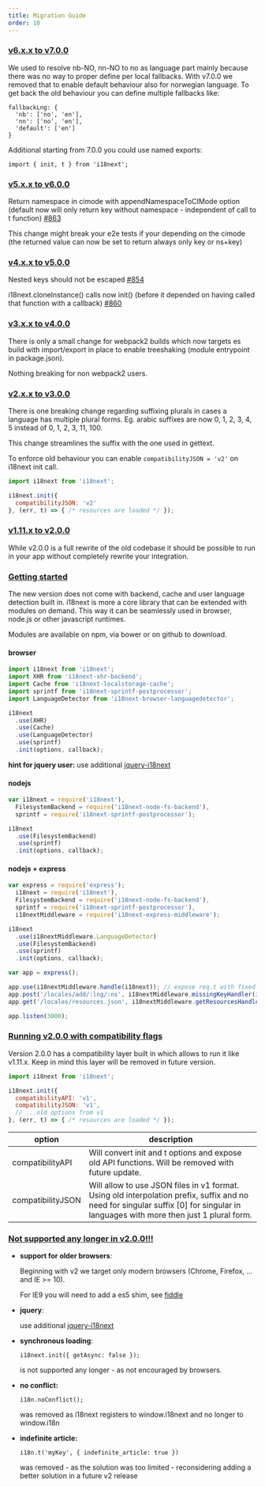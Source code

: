 ```yaml
---
title: Migration Guide
order: 10
---
```


<a name="v6-x-x--v7-0-0"></a>
### [v6.x.x to v7.0.0](#v6-x-x--v7-0-0)

We used to resolve nb-NO, nn-NO to no as language part mainly because there was no way to proper define per local fallbacks. With v7.0.0 we removed that to enable default behaviour also for norwegian language. To get back the old behaviour you can define multiple fallbacks like:

```
fallbackLng: {
  'nb': ['no', 'en'],
  'nn': ['no', 'en'],
  'default': ['en']
}
```

Additional starting from 7.0.0 you could use named exports:

```
import { init, t } from 'i18next';
```

<a name="v5-x-x--v6-0-0"></a>
### [v5.x.x to v6.0.0](#v5-x-x--v6-0-0)

Return namespace in cimode with appendNamespaceToCIMode option (default now will only return key without namespace - independent of call to t function) [#863](https://github.com/i18next/i18next/issues/863)

This change might break your e2e tests if your depending on the cimode (the returned value can now be set to return always only key or ns+key)

<a name="v4-x-x--v5-0-0"></a>
### [v4.x.x to v5.0.0](#v4-x-x--v5-0-0)

Nested keys should not be escaped [#854](https://github.com/i18next/i18next/issues/854)

i18next.cloneInstance() calls now init() (before it depended on having called that function with a callback) [#860](https://github.com/i18next/i18next/pull/860)

<a name="v3-x-x--v4-0-0"></a>
### [v3.x.x to v4.0.0](#v3-x-x--v4-0-0)

There is only a small change for webpack2 builds which now targets es build with import/export in place to enable treeshaking (module entrypoint in package.json).

Nothing breaking for non webpack2 users.


<a name="v2-x-x--v3-0-0"></a>
### [v2.x.x to v3.0.0](#v2-x-x--v3-0-0)

There is one breaking change regarding suffixing plurals in cases a language has multiple plural forms. Eg. arabic suffixes are now 0, 1, 2, 3, 4, 5 instead of 0, 1, 2, 3, 11, 100.

This change streamlines the suffix with the one used in gettext.

To enforce old behaviour you can enable `compatibilityJSON = 'v2'` on i18next init call.

```js
import i18next from 'i18next';

i18next.init({
  compatibilityJSON: 'v2'
}, (err, t) => { /* resources are loaded */ });
```

<a name="v1-11-x--v2-0-0"></a>
### [v1.11.x to v2.0.0](#v1-11-x--v2-0-0)

While v2.0.0 is a full rewrite of the old codebase it should be possible to run in your app
without completely rewrite your integration.


<a name="v1-11-x--v2-0-0-gs"></a>
### [Getting started](#v1-11-x--v2-0-0-gs)

The new version does not come with backend, cache and user language detection built in. i18next is more a core library that can be extended with modules on demand. This way it can be seamlessly used in browser, node.js or other javascript runtimes.

Modules are available on npm, via bower or on github to download.

#### browser

```js
import i18next from 'i18next';
import XHR from 'i18next-xhr-backend';
import Cache from 'i18next-localstorage-cache';
import sprintf from 'i18next-sprintf-postprocessor';
import LanguageDetector from 'i18next-browser-languagedetector';

i18next
  .use(XHR)
  .use(Cache)
  .use(LanguageDetector)
  .use(sprintf)
  .init(options, callback);
```

__hint for jquery user:__ use additional [jquery-i18next](https://github.com/i18next/jquery-i18next)

#### nodejs

```js
var i18next = require('i18next'),
  FilesystemBackend = require('i18next-node-fs-backend'),
  sprintf = require('i18next-sprintf-postprocessor');

i18next
  .use(FilesystemBackend)
  .use(sprintf)
  .init(options, callback);
```

#### nodejs + express

```js
var express = require('express');
  i18next = require('i18next'),
  FilesystemBackend = require('i18next-node-fs-backend'),
  sprintf = require('i18next-sprintf-postprocessor'),
  i18nextMiddleware = require('i18next-express-middleware');

i18next
  .use(i18nextMiddleware.LanguageDetector)
  .use(FilesystemBackend)
  .use(sprintf)
  .init(options, callback);

var app = express();

app.use(i18nextMiddleware.handle(i18next)); // expose req.t with fixed lng
app.post('/locales/add/:lng/:ns', i18nextMiddleware.missingKeyHandler(i18next)); // serves missing key route for consumers (browser)
app.get('/locales/resources.json', i18nextMiddleware.getResourcesHandler(i18next)); // serves resources for consumers (browser)

app.listen(3000);
```

<a name="v1-11-x--v2-0-0-comp"></a>
### [Running v2.0.0 with compatibility flags](#v1-11-x--v2-0-0-comp)

Version 2.0.0 has a compatibility layer built in which allows to run it like v1.11.x. Keep in mind this layer will be removed in future version.

```js
import i18next from 'i18next';

i18next.init({
  compatibilityAPI: 'v1',
  compatibilityJSON: 'v1',
  // ...old options from v1
}, (err, t) => { /* resources are loaded */ });
```

option            | description
----------------- | -------------
compatibilityAPI  | Will convert init and t options and expose old API functions. Will be removed with future update.
compatibilityJSON | Will allow to use JSON files in v1 format. Using old interpolation prefix, suffix and no need for singular suffix [0] for singular in languages with more then just 1 plural form.

<a name="v1-11-x--v2-0-0-depr"></a>
### [Not supported any longer in v2.0.0!!!](#v1-11-x--v2-0-0-depr)

- __support for older browsers__:

  Beginning with v2 we target only modern browsers (Chrome, Firefox, ... and IE >= 10).

  For IE9 you will need to add a es5 shim, see [fiddle](https://jsfiddle.net/c7k51vcw/6/)

- __jquery__:

  use additional [jquery-i18next](https://github.com/i18next/jquery-i18next)

- __synchronous loading__:

  `i18next.init({ getAsync: false });`

  is not supported any longer - as not encouraged by browsers.

- __no conflict:__

  `i18n.noConflict();`

  was removed as i18next registers to window.i18next and no longer to window.i18n

- __indefinite article:__

  `i18n.t('myKey', { indefinite_article: true })`

  was removed - as the solution was too limited - reconsidering adding a better solution in a future v2 release

